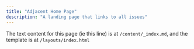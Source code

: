 ```yaml
---
title: "Adjacent Home Page"
description: "A landing page that links to all issues"
---
```


The text content for this page (ie this line) is at `/content/_index.md`, and the template is at `/layouts/index.html`
